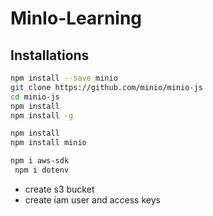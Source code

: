 # MinIo-Learning

## Installations

```bash
npm install --save minio
git clone https://github.com/minio/minio-js
cd minio-js
npm install
npm install -g

npm install
npm install minio

npm i aws-sdk
 npm i dotenv
```

- create s3 bucket
- create iam user and access keys